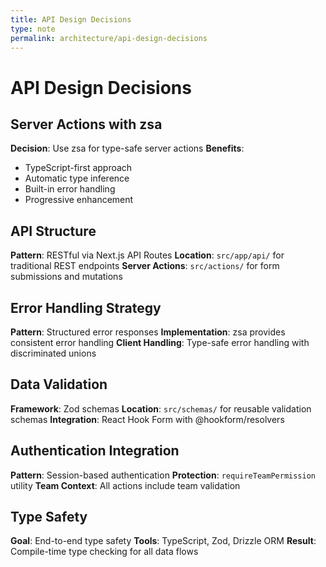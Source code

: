 ```yaml
---
title: API Design Decisions
type: note
permalink: architecture/api-design-decisions
---
```


# API Design Decisions

## Server Actions with zsa
**Decision**: Use zsa for type-safe server actions
**Benefits**:
- TypeScript-first approach
- Automatic type inference
- Built-in error handling
- Progressive enhancement

## API Structure
**Pattern**: RESTful via Next.js API Routes
**Location**: `src/app/api/` for traditional REST endpoints
**Server Actions**: `src/actions/` for form submissions and mutations

## Error Handling Strategy
**Pattern**: Structured error responses
**Implementation**: zsa provides consistent error handling
**Client Handling**: Type-safe error handling with discriminated unions

## Data Validation
**Framework**: Zod schemas
**Location**: `src/schemas/` for reusable validation schemas
**Integration**: React Hook Form with @hookform/resolvers

## Authentication Integration
**Pattern**: Session-based authentication
**Protection**: `requireTeamPermission` utility
**Team Context**: All actions include team validation

## Type Safety
**Goal**: End-to-end type safety
**Tools**: TypeScript, Zod, Drizzle ORM
**Result**: Compile-time type checking for all data flows